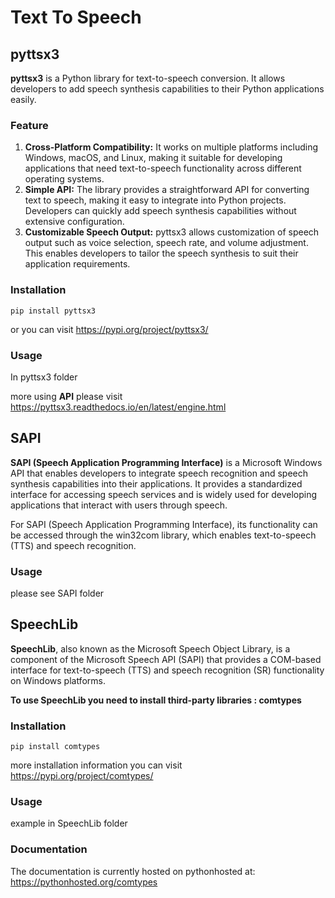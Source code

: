 # Text To Speech


## pyttsx3

**pyttsx3** is a Python library for text-to-speech conversion. It allows developers to add speech synthesis capabilities to their Python applications easily. 

### Feature

1. **Cross-Platform Compatibility:** It works on multiple platforms including Windows, macOS, and Linux, making it suitable for developing applications that need text-to-speech functionality across different operating systems.
2. **Simple API:** The library provides a straightforward API for converting text to speech, making it easy to integrate into Python projects. Developers can quickly add speech synthesis capabilities without extensive configuration.
3. **Customizable Speech Output:** pyttsx3 allows customization of speech output such as voice selection, speech rate, and volume adjustment. This enables developers to tailor the speech synthesis to suit their application requirements.

###  Installation

```shell
pip install pyttsx3
```

or you can visit https://pypi.org/project/pyttsx3/

### Usage

 In pyttsx3 folder

more using **API** please visit https://pyttsx3.readthedocs.io/en/latest/engine.html

## SAPI

**SAPI (Speech Application Programming Interface)** is a Microsoft Windows API that enables developers to integrate speech recognition and speech synthesis capabilities into their applications. It provides a standardized interface for accessing speech services and is widely used for developing applications that interact with users through speech.

For SAPI (Speech Application Programming Interface), its functionality can be accessed through the win32com library, which enables text-to-speech (TTS) and speech recognition.

### Usage

please see SAPI folder

##  SpeechLib

**SpeechLib**, also known as the Microsoft Speech Object Library, is a component of the Microsoft Speech API (SAPI) that provides a COM-based interface for text-to-speech (TTS) and speech recognition (SR) functionality on Windows platforms.

**To use SpeechLib you need to install third-party libraries : comtypes**

### Installation

```shell
pip install comtypes
```

more installation information you can visit https://pypi.org/project/comtypes/

### Usage

example in SpeechLib folder

### Documentation

The documentation is currently hosted on pythonhosted at: https://pythonhosted.org/comtypes
